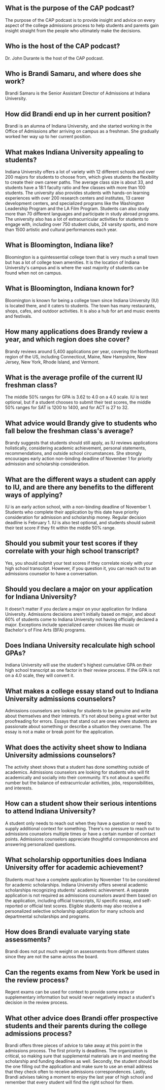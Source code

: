 ## What is the purpose of the CAP podcast? 
The purpose of the CAP podcast is to provide insight and advice on every aspect of the college admissions process to help students and parents gain insight straight from the people who ultimately make the decisions. 

## Who is the host of the CAP podcast? 
Dr. John Durante is the host of the CAP podcast. 

## Who is Brandi Samaru, and where does she work? 
Brandi Samaru is the Senior Assistant Director of Admissions at Indiana University. 

## How did Brandi end up in her current position? 
Brandi is an alumna of Indiana University, and she started working in the Office of Admissions after arriving on campus as a freshman. She gradually worked her way up to her current position. 

## What makes Indiana University appealing to students? 
Indiana University offers a lot of variety with 12 different schools and over 200 majors for students to choose from, which gives students the flexibility to create their own career paths. The average class size is about 33, and students have a 18:1 faculty ratio and few classes with more than 100 students. The university also provides students with hands-on learning experiences with over 200 research centers and institutes, 13 career development centers, and specialized programs like the Washington Leadership Program and the LA Film Program. Students can also study more than 70 different languages and participate in study abroad programs. The university also has a lot of extracurricular activities for students to engage with, including over 750 student clubs, 24 varsity sports, and more than 1500 artistic and cultural performances each year. 

## What is Bloomington, Indiana like? 
Bloomington is a quintessential college town that is very much a small town but has a lot of college town amenities. It is the location of Indiana University's campus and is where the vast majority of students can be found when not on campus.

## What is Bloomington, Indiana known for? 
Bloomington is known for being a college town since Indiana University (IU) is located there, and it caters to students. The town has many restaurants, shops, cafes, and outdoor activities. It is also a hub for art and music events and festivals. 

## How many applications does Brandy review a year, and which region does she cover? 
Brandy reviews around 5,400 applications per year, covering the Northeast region of the US, including Connecticut, Maine, New Hampshire, New Jersey, New York, Rhode Island, and Vermont. 

## What is the average profile of the current IU freshman class? 
The middle 50% ranges for GPA is 3.62 to 4.0 on a 4.0 scale. IU is test optional, but if a student chooses to submit their test scores, the middle 50% ranges for SAT is 1200 to 1400, and for ACT is 27 to 32. 

## What advice would Brandy give to students who fall below the freshman class's average? 
Brandy suggests that students should still apply, as IU reviews applications holistically, considering academic achievement, personal statements, recommendations, and outside school circumstances. She strongly encourages early action non-binding deadline of November 1 for priority admission and scholarship consideration. 

## What are the different ways a student can apply to IU, and are there any benefits to the different ways of applying? 
IU is an early action school, with a non-binding deadline of November 1. Students who complete their application by this date have priority consideration for admission and scholarship money. Regular decision deadline is February 1. IU is also test optional, and students should submit their test score if they fit within the middle 50% range.

## Should you submit your test scores if they correlate with your high school transcript?
Yes, you should submit your test scores if they correlate nicely with your high school transcript. However, if you question it, you can reach out to an admissions counselor to have a conversation.

## Should you declare a major on your application for Indiana University?
It doesn't matter if you declare a major on your application for Indiana University. Admissions decisions aren't initially based on major, and about 60% of students come to Indiana University not having officially declared a major. Exceptions include specialized career choices like music or Bachelor's of Fine Arts (BFA) programs.

## Does Indiana University recalculate high school GPAs?
Indiana University will use the student's highest cumulative GPA on their high school transcript as one factor in their review process. If the GPA is not on a 4.0 scale, they will convert it.

## What makes a college essay stand out to Indiana University admissions counselors?
Admissions counselors are looking for students to be genuine and write about themselves and their interests. It's not about being a great writer but proofreading for errors. Essays that stand out are ones where students are passionate about something or describe a situation they overcame. The essay is not a make or break point for the application.

## What does the activity sheet show to Indiana University admissions counselors?
The activity sheet shows that a student has done something outside of academics. Admissions counselors are looking for students who will fit academically and socially into their community. It's not about a specific number but the balance of extracurricular activities, jobs, responsibilities, and interests.

## How can a student show their serious intentions to attend Indiana University?
A student only needs to reach out when they have a question or need to supply additional context for something. There's no pressure to reach out to admissions counselors multiple times or have a certain number of contact points. Admissions counselors appreciate thoughtful correspondences and answering personalized questions.

## What scholarship opportunities does Indiana University offer for academic achievement?
Students must have a complete application by November 1 to be considered for academic scholarships. Indiana University offers several academic scholarships recognizing students' academic achievement. A separate application is not required as admissions counselors award them based on the application, including official transcripts, IU specific essay, and self-reported or official test scores. Eligible students may also receive a personalized selective scholarship application for many schools and departmental scholarships and programs.

## How does Brandi evaluate varying state assessments?
Brandi does not put much weight on assessments from different states since they are not the same across the board. 

## Can the regents exams from New York be used in the review process?
Regent exams can be used for context to provide some extra or supplementary information but would never negatively impact a student's decision in the review process. 

## What other advice does Brandi offer prospective students and their parents during the college admissions process?
Brandi offers three pieces of advice to take away at this point in the admissions process. The first priority is deadlines. The organization is critical, so making sure that supplemental materials are in and meeting the scholarship and funding deadlines as well. Secondly, the student should be the one filling out the application and make sure to use an email address that they check often to receive admissions correspondences. Lastly, Brandi advises taking a moment to enjoy the last year of high school and remember that every student will find the right school for them.

